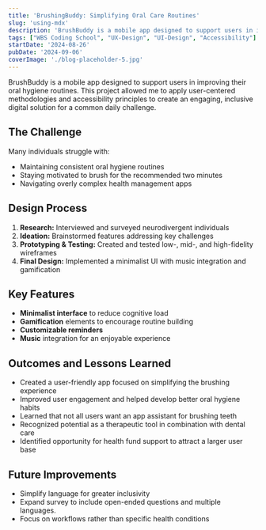 ```yaml
---
title: 'BrushingBuddy: Simplifying Oral Care Routines'
slug: 'using-mdx'
description: 'BrushBuddy is a mobile app designed to support users in improving their oral hygiene routines.'
tags: ["WBS Coding School", "UX-Design", "UI-Design", "Accessibility"]
startDate: '2024-08-26'
pubDate: '2024-09-06'
coverImage: './blog-placeholder-5.jpg'
---
```


BrushBuddy is a mobile app designed to support users in improving their oral hygiene routines. This project allowed me to apply user-centered methodologies and accessibility principles to create an engaging, inclusive digital solution for a common daily challenge.

## The Challenge

Many individuals struggle with:

- Maintaining consistent oral hygiene routines
- Staying motivated to brush for the recommended two minutes
- Navigating overly complex health management apps

## Design Process

1. **Research:** Interviewed and surveyed neurodivergent individuals
2. **Ideation:** Brainstormed features addressing key challenges
3. **Prototyping & Testing:** Created and tested low-, mid-, and high-fidelity wireframes
4. **Final Design:** Implemented a minimalist UI with music integration and gamification

## Key Features

- **Minimalist interface** to reduce cognitive load
- **Gamification** elements to encourage routine building
- **Customizable reminders**
- **Music** integration for an enjoyable experience

## Outcomes and Lessons Learned

- Created a user-friendly app focused on simplifying the brushing experience
- Improved user engagement and helped develop better oral hygiene habits
- Learned that not all users want an app assistant for brushing teeth
- Recognized potential as a therapeutic tool in combination with dental care
- Identified opportunity for health fund support to attract a larger user base

## Future Improvements

- Simplify language for greater inclusivity
- Expand survey to include open-ended questions and multiple languages. 
- Focus on workflows rather than specific health conditions